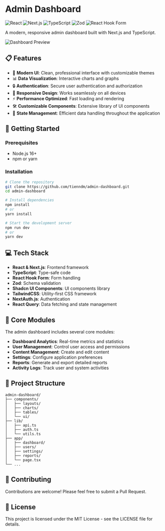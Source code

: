 # Admin Dashboard

![React](https://img.shields.io/badge/React-18-blue)
![Next.js](https://img.shields.io/badge/Next.js-13+-black)
![TypeScript](https://img.shields.io/badge/TypeScript-5-blue)
![Zod](https://img.shields.io/badge/Zod-3-blue)
![React Hook Form](https://img.shields.io/badge/React%20Hook%20Form-7-purple)

A modern, responsive admin dashboard built with Next.js and TypeScript.

![Dashboard Preview](https://via.placeholder.com/800x400?text=Admin+Dashboard+Preview)

## 📋 Features

- 🎨 **Modern UI**: Clean, professional interface with customizable themes
- 📊 **Data Visualization**: Interactive charts and graphs
- 🔒 **Authentication**: Secure user authentication and authorization
- 📱 **Responsive Design**: Works seamlessly on all devices
- ⚡ **Performance Optimized**: Fast loading and rendering
- 🛠️ **Customizable Components**: Extensive library of UI components
- 🔄 **State Management**: Efficient data handling throughout the application

## 🚀 Getting Started

### Prerequisites

- Node.js 16+
- npm or yarn

### Installation

```bash
# Clone the repository
git clone https://github.com/tienndm/admin-dashboard.git
cd admin-dashboard

# Install dependencies
npm install
# or
yarn install

# Start the development server
npm run dev
# or
yarn dev
```

## 💻 Tech Stack

- **React & Next.js**: Frontend framework
- **TypeScript**: Type-safe code
- **React Hook Form**: Form handling
- **Zod**: Schema validation
- **Shadcn UI Components**: UI components library
- **TailwindCSS**: Utility-first CSS framework
- **NextAuth.js**: Authentication
- **React Query**: Data fetching and state management

## 🧩 Core Modules

The admin dashboard includes several core modules:

- **Dashboard Analytics**: Real-time metrics and statistics
- **User Management**: Control user access and permissions
- **Content Management**: Create and edit content
- **Settings**: Configure application preferences
- **Reports**: Generate and export detailed reports
- **Activity Logs**: Track user and system activities


## 📂 Project Structure

```
admin-dashboard/
├── components/
│   ├── layouts/
│   ├── charts/
│   ├── tables/
│   └── ui/
├── lib/
│   ├── api.ts
│   ├── auth.ts
│   └── utils.ts
├── app/
│   ├── dashboard/
│   ├── users/
│   ├── settings/
│   ├── reports/
│   └── page.tsx
└── ...
```

## 🤝 Contributing

Contributions are welcome! Please feel free to submit a Pull Request.

## 📄 License

This project is licensed under the MIT License - see the LICENSE file for details.

